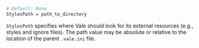 ```bash
# Default: None
StylesPath = path_to_directory
```

`StylesPath` specifies where Vale should look for its external resources (e.g., 
styles and ignore files). The path value may be absolute or relative to the 
location of the parent `.vale.ini` file.